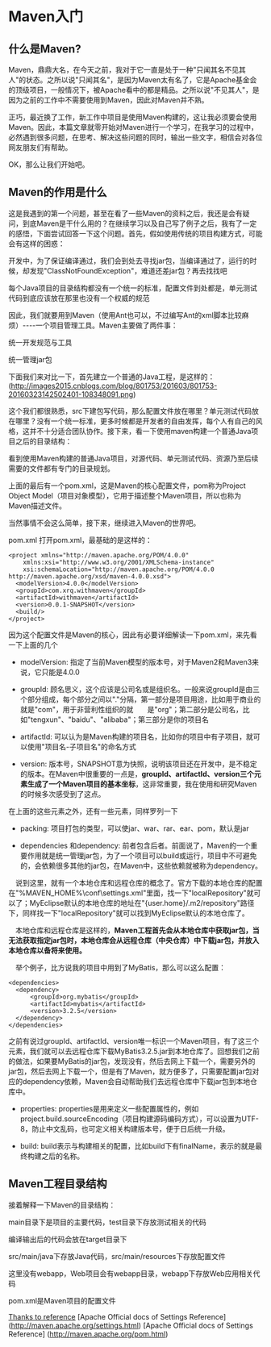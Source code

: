 # Maven入门

## 什么是Maven?
Maven，鼎鼎大名，在今天之前，我对于它一直是处于一种"只闻其名不见其人"的状态。之所以说"只闻其名"，是因为Maven太有名了，它是Apache基金会的顶级项目，一般情况下，被Apache看中的都是精品。之所以说"不见其人"，是因为之前的工作中不需要使用到Maven，因此对Maven并不熟。

正巧，最近换了工作，新工作中项目是使用Maven构建的，这让我必须要会使用Maven。因此，本篇文章就零开始对Maven进行一个学习，在我学习的过程中，必然遇到很多问题，在思考、解决这些问题的同时，输出一些文字，相信会对各位网友朋友们有帮助。

OK，那么让我们开始吧。

## Maven的作用是什么

这是我遇到的第一个问题，甚至在看了一些Maven的资料之后，我还是会有疑问，到底Maven是干什么用的？在继续学习以及自己写了例子之后，我有了一定的感悟，下面尝试回答一下这个问题。首先，假如使用传统的项目构建方式，可能会有这样的困惑：

开发中，为了保证编译通过，我们会到处去寻找jar包，当编译通过了，运行的时候，却发现"ClassNotFoundException"，难道还差jar包？再去找找吧

每个Java项目的目录结构都没有一个统一的标准，配置文件到处都是，单元测试代码到底应该放在那里也没有一个权威的规范

因此，我们就要用到Maven（使用Ant也可以，不过编写Ant的xml脚本比较麻烦）----一个项目管理工具。Maven主要做了两件事：

统一开发规范与工具

统一管理jar包

下面我们来对比一下，首先建立一个普通的Java工程，是这样的：
(http://images2015.cnblogs.com/blog/801753/201603/801753-20160323142502401-108348091.png)

这个我们都很熟悉，src下建包写代码，那么配置文件放在哪里？单元测试代码放在哪里？没有一个统一标准，更多时候都是开发者的自由发挥，每个人有自己的风格，这并不十分适合团队协作。接下来，看一下使用maven构建一个普通Java项目之后的目录结构：


看到使用Maven构建的普通Java项目，对源代码、单元测试代码、资源乃至后续需要的文件都有专门的目录规划。

上面的最后有一个pom.xml，这是Maven的核心配置文件，pom称为Project Object Model（项目对象模型），它用于描述整个Maven项目，所以也称为Maven描述文件。

当然事情不会这么简单，接下来，继续进入Maven的世界吧。

pom.xml
打开pom.xml，最基础的是这样的：
```
<project xmlns="http://maven.apache.org/POM/4.0.0" 
    xmlns:xsi="http://www.w3.org/2001/XMLSchema-instance" 
    xsi:schemaLocation="http://maven.apache.org/POM/4.0.0 http://maven.apache.org/xsd/maven-4.0.0.xsd">     
  <modelVersion>4.0.0</modelVersion>
  <groupId>com.xrq.withmaven</groupId>
  <artifactId>withmaven</artifactId>
  <version>0.0.1-SNAPSHOT</version>
  <build/>
</project>
```
因为这个配置文件是Maven的核心，因此有必要详细解读一下pom.xml，来先看一下上面的几个

- modelVersion:
  指定了当前Maven模型的版本号，对于Maven2和Maven3来说，它只能是4.0.0
  
- groupId: 
  顾名思义，这个应该是公司名或是组织名。一般来说groupId是由三个部分组成，每个部分之间以"."分隔，第一部分是项目用途，比如用于商业的就是"com"，用于非营利性组织的就　　是"org"；第二部分是公司名，比如"tengxun"、"baidu"、"alibaba"；第三部分是你的项目名
  
- artifactId: 
  可以认为是Maven构建的项目名，比如你的项目中有子项目，就可以使用"项目名-子项目名"的命名方式
  
- version: 
  版本号，SNAPSHOT意为快照，说明该项目还在开发中，是不稳定的版本。在Maven中很重要的一点是，**groupId、artifactId、version三个元素生成了一个Maven项目的基本坐标**，这非常重要，我在使用和研究Maven的时候多次感受到了这点。

在上面的这些元素之外，还有一些元素，同样罗列一下

- packing: 
  项目打包的类型，可以使jar、war、rar、ear、pom，默认是jar
  
- dependencies 和dependency: 
  前者包含后者。前面说了，Maven的一个重要作用就是统一管理jar包，为了一个项目可以build或运行，项目中不可避免的，会依赖很多其他的jar包，在Maven中，这些依赖就被称为dependency。

　说到这里，就有一个本地仓库和远程仓库的概念了。官方下载的本地仓库的配置在"%MAVEN_HOME%\conf\settings.xml"里面，找一下"localRepository"就可以了；MyEclipse默认的本地仓库的地址在"{user.home}/.m2/repository"路径下，同样找一下"localRepository"就可以找到MyEclipse默认的本地仓库了。

　本地仓库和远程仓库是这样的，**Maven工程首先会从本地仓库中获取jar包，当无法获取指定jar包时，本地仓库会从远程仓库（中央仓库）中下载jar包，并放入本地仓库以备将来使用。**

　举个例子，比方说我的项目中用到了MyBatis，那么可以这么配置：
  ```
  <dependencies>
    <dependency>
        <groupId>org.mybatis</groupId>
        <artifactId>mybatis</artifactId>
        <version>3.2.5</version>
    </dependency>
</dependencies>
```
之前有说过groupId、artifactId、version唯一标识一个Maven项目，有了这三个元素，我们就可以去远程仓库下载MyBatis3.2.5.jar到本地仓库了。回想我们之前的做法，如果要MyBatis的jar包，发现没有，然后去网上下载一个，需要另外的jar包，然后去网上下载一个，但是有了Maven，就方便多了，只需要配置jar包对应的dependency依赖，Maven会自动帮助我们去远程仓库中下载jar包到本地仓库中。

- properties:
  properties是用来定义一些配置属性的，例如project.build.sourceEncoding（项目构建源码编码方式），可以设置为UTF-8，防止中文乱码，也可定义相关构建版本号，便于日后统一升级。
  
- build:
  build表示与构建相关的配置，比如build下有finalName，表示的就是最终构建之后的名称。
  
## Maven工程目录结构
接着解释一下Maven的目录结构：

main目录下是项目的主要代码，test目录下存放测试相关的代码

编译输出后的代码会放在target目录下

src/main/java下存放Java代码，src/main/resources下存放配置文件

这里没有webapp，Web项目会有webapp目录，webapp下存放Web应用相关代码

pom.xml是Maven项目的配置文件


[Thanks to reference](http://www.lai18.com/content/10982773.html)
[Apache Official docs of Settings Reference] (http://maven.apache.org/settings.html)
[Apache Official docs of Settings Reference] (http://maven.apache.org/pom.html)
